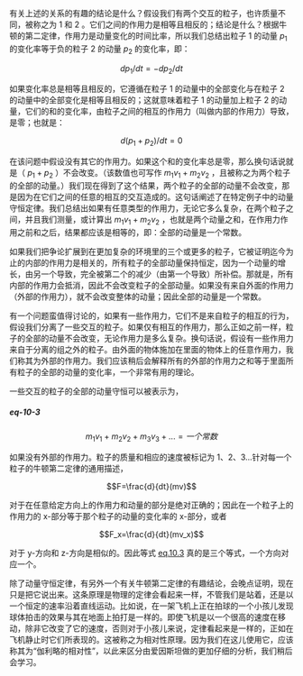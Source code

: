 有关上述的关系的有趣的结论是什么？假设我们有两个交互的粒子，也许质量不同，被称之为 1 和 2 。它们之间的作用力是相等且相反的；结论是什么？根据牛顿的第二定律，作用力是动量变化的时间比率，所以我们总结出粒子 1 的动量 $p_1$ 的变化率等于负的粒子 2 的动量 $p_2$ 的变化率，即：

$$dp_1/dt=-dp_2/dt$$

如果变化率总是相等且相反的，它遵循在粒子 1 的动量中的全部变化与在粒子 2 的动量中的全部变化是相等且相反的；这就意味着粒子 1 的动量加上粒子 2 的动量，它们的和的变化率，由粒子之间的相互的作用力（叫做内部的作用力）导致，是零；也就是：

$$d(p_1+p_2)/dt=0$$

在该问题中假设没有其它的作用力。如果这个和的变化率总是零，那么换句话说就是（ $p_1+p_2$ ）不会改变。（该数值也可写作 $m_1v_1+m_2v_2$ ，且被称之为两个粒子的全部的动量。）我们现在得到了这个结果，两个粒子的全部的动量不会改变，那是因为在它们之间的任意的相互的交互造成的。这句话阐述了在特定例子中的动量守恒定律。我们总结出如果有任意类型的作用力，无论它多么复杂，在两个粒子之间，并且我们测量，或计算出 $m_1v_1+m_2v_2$ ，也就是两个动量之和，在作用力作用之前和之后，结果都应该是相等的，即：全部的动量是一个常数。

如果我们把争论扩展到在更加复杂的环境里的三个或更多的粒子，它被证明迄今为止的内部的作用力是相关的，所有粒子的全部动量保持恒定，因为一个动量的增长，由另一个导致，完全被第二个的减少（由第一个导致）所补偿。那就是，所有内部的作用力会抵消，因此不会改变粒子的全部动量。如果没有来自外面的作用力（外部的作用力），就不会改变整体的动量；因此全部的动量是一个常数。

有一个问题蛮值得讨论的，如果有一些作用力，它们不是来自粒子的相互的行为，假设我们分离了一些交互的粒子。如果仅有相互的作用力，那么正如之前一样，粒子的全部的动量不会改变，无论作用力是多么复杂。换句话说，假设有一些作用力来自于分离的组之外的粒子。由外面的物体施加在里面的物体上的任意作用力，我们称其为外部的作用力。我们应该稍后会解释所有的外部的作用力之和等于里面所有粒子的全部的动量的变化率，一个非常有用的理论。

一些交互的粒子的全部的动量守恒可以被表示为，

##### eq-10-3

$$m_1v_1+m_2v_2+m_3v_3+...=一个常数$$

如果没有外部的作用力。粒子的质量和相应的速度被标记为 1、2、3...针对每一个粒子的牛顿第二定律的通用描述，

$$F=\frac{d}{dt}(mv)$$

对于在任意给定方向上的作用力和动量的部分是绝对正确的；因此在一个粒子上的作用力的 x-部分等于那个粒子的动量的变化率的 x-部分，或者

$$F_x=\frac{d}{dt}(mv_x)$$

对于 y-方向和 z-方向是相似的。因此等式 [eq.10.3](/volume-1/10-conservation-of-momentum/10-2-conservation-of-momentum.md#eq-10-3) 真的是三个等式，一个方向对应一个。

除了动量守恒定律，有另外一个有关牛顿第二定律的有趣结论，会晚点证明，现在只是把它说出来。这条原理是物理的定律会看起来一样，不管我们是站着，还是以一个恒定的速率沿着直线运动。比如说，在一架飞机上正在拍球的一个小孩儿发现球体拍击的效果与其在地面上拍打是一样的。即使飞机是以一个很高的速度在移动，除非它改变了它的速度，否则对于小孩儿来说，定律看起来是一样的，正如在飞机静止时它们所表现的。这被称之为相对性原理。因为我们在这儿使用它，应该称其为“伽利略的相对性”，以此来区分由爱因斯坦做的更加仔细的分析，我们稍后会学习。

